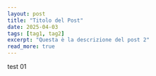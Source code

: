```yaml
---
layout: post
title: "Titolo del Post"
date: 2025-04-03
tags: [tag1, tag2]
excerpt: "Questa è la descrizione del post 2"
read_more: true
---
```

 test 01